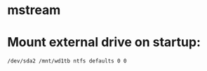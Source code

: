 # mstream

# Mount external drive on startup:
```vim /etc/fstab
/dev/sda2 /mnt/wd1tb ntfs defaults 0 0
```
